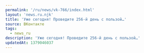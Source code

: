 ```yaml
---
permalink: '/ru/news/vk-766/index.html'
layout: 'news.ru.njk'
title: 'Уже сегодня! Проведите 256-й день с пользой…'
source: ВКонтакте
tags:
  - news_ru
description: 'Уже сегодня! Проведите 256-й день с пользой…'
updatedAt: 1379046037
---
```

